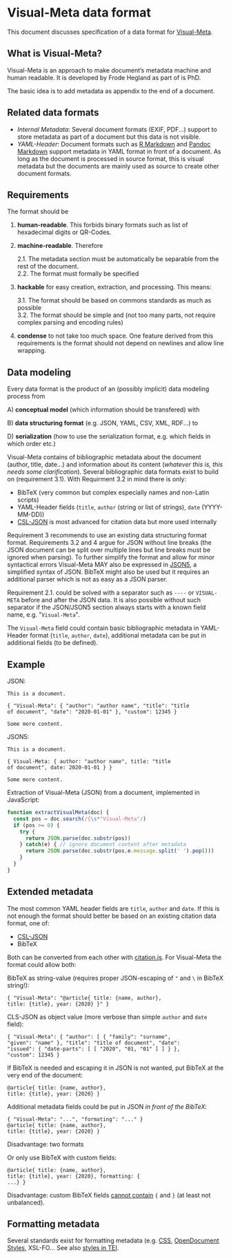 # Visual-Meta data format

This document discusses specification of a data format for [Visual-Meta](http://wordpress.liquid.info/06/visual-meta/).

## What is Visual-Meta?

Visual-Meta is an approach to make document’s metadata machine and human readable. It is developed by Frode Hegland as part of is PhD.

The basic idea is to add metadata as appendix to the end of a document.

## Related data formats

* _Internal Metadata_: Several document formats (EXIF, PDF...) support to store metadata as part of a document but this data is not visible.
* _YAML-Header_: Document formats such as [R Markdown](https://bookdown.org/yihui/rmarkdown/markdown-document.html) and [Pandoc Markdown](https://pandoc.org/MANUAL.html#extension-yaml_metadata_block) support metadata in YAML format in front of a document. As long as the document is processed in source format, this is visual metadata but the documents are mainly used as source to create other document formats.

## Requirements

The format should be 

1. __human-readable__. This forbids binary formats such as list of hexadecimal digits or QR-Codes.

2. __machine-readable__. Therefore

    2.1. The metadata section must be automatically be separable from the rest of the document.    
    2.2. The format must formally be specified

3. __hackable__ for easy creation, extraction, and processing. This means:

    3.1. The format should be based on commons standards as much as possible    
    3.2. The format should be simple and (not too many parts, not require complex parsing and encoding rules)

4. __condense__ to not take too much space. One feature derived from this requirements is the format should not depend on newlines and allow line wrapping.

## Data modeling

Every data format is the product of an (possibly implicit) data modeling process from

A) __conceptual model__ (which information should be transfered) with

B) __data structuring format__ (e.g. JSON, YAML, CSV, XML, RDF...) to

D) __serialization__ (how to use the serialization format, e.g. which fields in which order etc.)

Visual-Meta contains of bibliographic metadata about the document (author, title, date...) and information about its content (_whatever this is, this needs some clarification_). Several bibliographic data formats exist to build on (requirement 3.1). With Requirment 3.2 in mind there is only:

* BibTeX (very common but complex especially names and non-Latin scripts)
* YAML-Header fields (`title`, `author` (string or list of strings), `date` (YYYY-MM-DD))
* [CSL-JSON](https://format.gbv.de/csl-json) is most advanced for citation data but more used internally

Requirement 3 recommends to use an existing data structuring format format. Requirements 3.2 and 4 argue for JSON without line breaks (the JSON document can be split over multiple lines but line breaks must be ignored when parsing). To further simplify the format and allow for minor syntactical errors Visual-Meta MAY also be expressed in [JSON5](https://json5.org/), a simplified syntax of JSON. BibTeX might also be used but it requires an additional parser which is not as easy as a JSON parser.

Requirement 2.1. could be solved with a separator such as `----` or `VISUAL-META` before and after the JSON data. It is also possible without such separator if the JSON/JSON5 section always starts with a known field name, e.g. "`Visual-Meta`". 

The `Visual-Meta` field could contain basic bibliographic metadata in YAML-Header format (`title`, `author`, `date`), additional metadata can be put in additional fields (to be defined).

## Example

JSON:

~~~
This is a document.

{ "Visual-Meta": { "author": "author name", "title": "title 
of document", "date": "2020-01-01" }, "custom": 12345 }

Some more content.
~~~

JSON5:

~~~
This is a document.

{ Visual-Meta: { author: "author name", title: "title 
of document", date: 2020-01-01 } }

Some more content.
~~~

Extraction of Visual-Meta (JSON) from a document, implemented in JavaScript:

~~~js
function extractVisualMeta(doc) {
  const pos = doc.search(/{\s*"Visual-Meta"/)
  if (pos >= 0) {
    try {
      return JSON.parse(doc.substr(pos))
    } catch(e) { // ignore document content after metadata
      return JSON.parse(doc.substr(pos,e.message.split(' ').pop()))
    }
  }
}
~~~

## Extended metadata

The most common YAML header fields are `title`, `author` and `date`. If this is not enough the format should better be based on an existing citation data format, one of:

* [CSL-JSON](https://format.gbv.de/csl-json)
* BibTeX

Both can be converted from each other with [citation.js](https://citation.js.org/). For Visual-Meta the format could allow both:

BibTeX as string-value (requires proper JSON-escaping of `"` and `\` in BibTeX string!):

~~~
{ "Visual-Meta": "@article{ title: {name, author},
title: {title}, year: {2020} }" }
~~~

CLS-JSON as object value (more verbose than simple `author` and `date` field):

~~~
{ "Visual-Meta": { "author": [ { "family": "surname",
"given": "name" }, "title": "title of document", "date":
"issued": { "date-parts": [ [ "2020", "01, "01" ] ] } },
"custom": 12345 }
~~~

If BibTeX is needed and escaping it in JSON is not wanted, put BibTeX at the very end of the document:

~~~
@article{ title: {name, author},
title: {title}, year: {2020} }
~~~

Additional metadata fields could be put in JSON *in front of the BibTeX*:

~~~
{ "Visual-Meta": "...", "formating": "..." }
@article{ title: {name, author},
title: {title}, year: {2020} }
~~~

Disadvantage: two formats

Or only use BibTeX with custom fields: 

~~~
@article{ title: {name, author},
title: {title}, year: {2020}, formatting: {
...} }
~~~

Disadvantage: custom BibTeX fields [cannot contain](https://tex.stackexchange.com/questions/230750/open-brace-in-bibtex-fields) `{` and `}` (at least not unbalanced).

## Formatting metadata

Several standards exist for formatting metadata (e.g. [CSS](https://en.wikipedia.org/wiki/Cascading_Style_Sheets), [OpenDocument Styles](https://en.wikipedia.org/wiki/OpenDocument_technical_specification#styles.xml), XSL-FO... See also [styles in TEI](https://tei-c.org/release/doc/tei-p5-doc/en/html/HD.html#HD57-1a).

